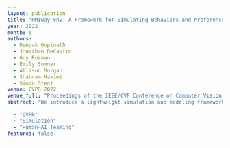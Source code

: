 ```yaml
---
layout: publication
title: "HMIway-env: A Framework for Simulating Behaviors and Preferences to Support Human–AI Teaming in Driving"
year: 2022
month: 6
authors:
  - Deepak Gopinath
  - Jonathan DeCastro
  - Guy Rosman
  - Emily Sumner
  - Allison Morgan
  - Shabnam Hakimi
  - Simon Stent
venue: CVPR 2022
venue_full: "Proceedings of the IEEE/CVF Conference on Computer Vision and Pattern Recognition (CVPR 2022), pp. 4342–4350"
abstract: "We introduce a lightweight simulation and modeling framework, HMIway-env, for studying human-machine teaming in the context of driving. The goal of the framework is to accelerate the development of adaptive AI systems which can respond to individual driver states, traits, and preferences, by serving as a data-generation engine and training environment for learning personalized human-AI teaming policies. We extend highway-env, an OpenAI Gym-based simulator environment, to enable specification of human driver behavior, and design of vehicle-driver interactions and outcomes. We describe one instance of our framework incorporating models for distracted and cautious driving, which we validate through crowd-sourced feedback, and show early experimental results toward the training of better intervention policies."

  - "CVPR"
  - "Simulation"
  - "Human–AI Teaming"
featured: false
---
```

